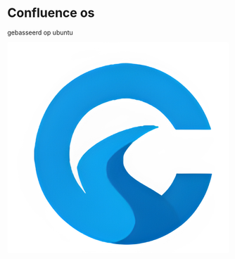# Confluence os
gebasseerd op ubuntu

![Confluence OS logo](https://raw.githubusercontent.com/3spress0/Confluence-os/main/image-assets/logo/final-no-bg-1.png)
